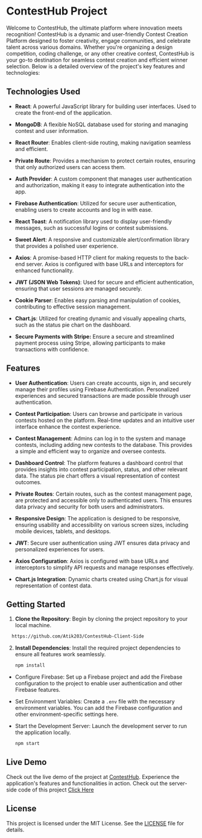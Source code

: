 # ContestHub Project

Welcome to ContestHub, the ultimate platform where innovation meets recognition! ContestHub is a dynamic and user-friendly Contest Creation Platform designed to foster creativity, engage communities, and celebrate talent across various domains. Whether you're organizing a design competition, coding challenge, or any other creative contest, ContestHub is your go-to destination for seamless contest creation and efficient winner selection. Below is a detailed overview of the project's key features and technologies:

## Technologies Used

- **React**: A powerful JavaScript library for building user interfaces. Used to create the front-end of the application.

- **MongoDB**: A flexible NoSQL database used for storing and managing contest and user information.

- **React Router**: Enables client-side routing, making navigation seamless and efficient.

- **Private Route**: Provides a mechanism to protect certain routes, ensuring that only authorized users can access them.

- **Auth Provider**: A custom component that manages user authentication and authorization, making it easy to integrate authentication into the app.

- **Firebase Authentication**: Utilized for secure user authentication, enabling users to create accounts and log in with ease.

- **React Toast**: A notification library used to display user-friendly messages, such as successful logins or contest submissions.

- **Sweet Alert**: A responsive and customizable alert/confirmation library that provides a polished user experience.

- **Axios**: A promise-based HTTP client for making requests to the back-end server. Axios is configured with base URLs and interceptors for enhanced functionality.

- **JWT (JSON Web Tokens)**: Used for secure and efficient authentication, ensuring that user sessions are managed securely.

- **Cookie Parser**: Enables easy parsing and manipulation of cookies, contributing to effective session management.

- **Chart.js**: Utilized for creating dynamic and visually appealing charts, such as the status pie chart on the dashboard.

<!-- - **Pagination**: Implemented for effective navigation through large datasets, enhancing usability.

- **Search Functionality**: Backend-integrated search functionality for efficient data retrieval based on user queries.

- **Filtering**: The application provides filtering options for users to narrow down search results based on specific criteria. -->

- **Secure Payments with Stripe:** Ensure a secure and streamlined payment process using Stripe, allowing participants to make transactions with confidence.

## Features

- **User Authentication**: Users can create accounts, sign in, and securely manage their profiles using Firebase Authentication. Personalized experiences and secured transactions are made possible through user authentication.

- **Contest Participation**: Users can browse and participate in various contests hosted on the platform. Real-time updates and an intuitive user interface enhance the contest experience.

- **Contest Management**: Admins can log in to the system and manage contests, including adding new contests to the database. This provides a simple and efficient way to organize and oversee contests.

- **Dashboard Control**: The platform features a dashboard control that provides insights into contest participation, status, and other relevant data. The status pie chart offers a visual representation of contest outcomes.

- **Private Routes**: Certain routes, such as the contest management page, are protected and accessible only to authenticated users. This ensures data privacy and security for both users and administrators.

- **Responsive Design**: The application is designed to be responsive, ensuring usability and accessibility on various screen sizes, including mobile devices, tablets, and desktops.

- **JWT**: Secure user authentication using JWT ensures data privacy and personalized experiences for users.

- **Axios Configuration**: Axios is configured with base URLs and interceptors to simplify API requests and manage responses effectively.

- **Chart.js Integration**: Dynamic charts created using Chart.js for visual representation of contest data.

<!-- - **Pagination**: Effective pagination for large datasets, providing users with seamless navigation through content.

- **Search Functionality**: Backend-integrated search functionality allows users to quickly find relevant contests.

- **Filtering Options**: Users can filter search results based on specific criteria, streamlining the data retrieval process. -->

## Getting Started

1. **Clone the Repository**: Begin by cloning the project repository to your local machine.

```bash
  https://github.com/Atik203/ContestHub-Client-Side

```

2. **Install Dependencies**: Install the required project dependencies to ensure all features work seamlessly.

   ```bash
   npm install
   ```

- Configure Firebase: Set up a Firebase project and add the Firebase configuration to the project to enable user authentication and other Firebase features.

- Set Environment Variables: Create a `.env` file with the necessary environment variables. You can add the Firebase configuration and other environment-specific settings here.

- Start the Development Server: Launch the development server to run the application locally.

  ```bash
  npm start
  ```

## Live Demo

Check out the live demo of the project at [ContestHub](https://contesthub.surge.sh/). Experience the application's features and functionalities in action.
Check out the server-side code of this project [Click Here](https://github.com/Atik203/ContestHub-Server-Side)

## License

This project is licensed under the MIT License. See the [LICENSE](https://github.com/git/git-scm.com/blob/main/MIT-LICENSE.txt) file for details.
